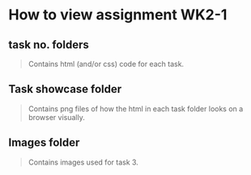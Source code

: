 # How to view assignment WK2-1

## task no. folders

> Contains html (and/or css) code for each task.

## Task showcase folder

> Contains png files of how the html in each task folder looks on a browser visually.

## Images folder

> Contains images used for task 3.
